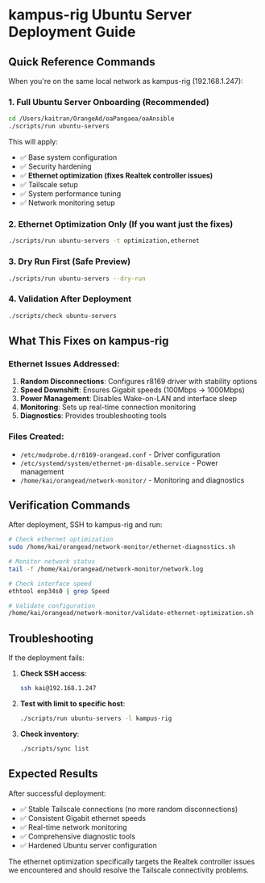 # kampus-rig Ubuntu Server Deployment Guide

## Quick Reference Commands

When you're on the same local network as kampus-rig (192.168.1.247):

### 1. Full Ubuntu Server Onboarding (Recommended)
```bash
cd /Users/kaitran/OrangeAd/oaPangaea/oaAnsible
./scripts/run ubuntu-servers
```

This will apply:
- ✅ Base system configuration
- ✅ Security hardening 
- ✅ **Ethernet optimization (fixes Realtek controller issues)**
- ✅ Tailscale setup
- ✅ System performance tuning
- ✅ Network monitoring setup

### 2. Ethernet Optimization Only (If you want just the fixes)
```bash
./scripts/run ubuntu-servers -t optimization,ethernet
```

### 3. Dry Run First (Safe Preview)
```bash
./scripts/run ubuntu-servers --dry-run
```

### 4. Validation After Deployment
```bash
./scripts/check ubuntu-servers
```

## What This Fixes on kampus-rig

### Ethernet Issues Addressed:
1. **Random Disconnections**: Configures r8169 driver with stability options
2. **Speed Downshift**: Ensures Gigabit speeds (100Mbps → 1000Mbps)
3. **Power Management**: Disables Wake-on-LAN and interface sleep
4. **Monitoring**: Sets up real-time connection monitoring
5. **Diagnostics**: Provides troubleshooting tools

### Files Created:
- `/etc/modprobe.d/r8169-orangead.conf` - Driver configuration
- `/etc/systemd/system/ethernet-pm-disable.service` - Power management
- `/home/kai/orangead/network-monitor/` - Monitoring and diagnostics

## Verification Commands

After deployment, SSH to kampus-rig and run:

```bash
# Check ethernet optimization
sudo /home/kai/orangead/network-monitor/ethernet-diagnostics.sh

# Monitor network status
tail -f /home/kai/orangead/network-monitor/network.log

# Check interface speed
ethtool enp34s0 | grep Speed

# Validate configuration
/home/kai/orangead/network-monitor/validate-ethernet-optimization.sh
```

## Troubleshooting

If the deployment fails:

1. **Check SSH access**:
   ```bash
   ssh kai@192.168.1.247
   ```

2. **Test with limit to specific host**:
   ```bash
   ./scripts/run ubuntu-servers -l kampus-rig
   ```

3. **Check inventory**:
   ```bash
   ./scripts/sync list
   ```

## Expected Results

After successful deployment:
- ✅ Stable Tailscale connections (no more random disconnections)
- ✅ Consistent Gigabit ethernet speeds  
- ✅ Real-time network monitoring
- ✅ Comprehensive diagnostic tools
- ✅ Hardened Ubuntu server configuration

The ethernet optimization specifically targets the Realtek controller issues we encountered and should resolve the Tailscale connectivity problems.